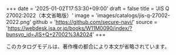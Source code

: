 +++
date = '2025-01-02T17:53:30+09:00'
draft = false
title = 'JIS Q 27002:2022（本文省略版）'
image = 'images/catalogs/jis-q-27002-2022.png'
github = 'https://github.com/secure-navi/'
source = 'https://webdesk.jsa.or.jp/books/W11M0090/index/?bunsyo_id=JIS+Q+27002%3A2024'
+++

このカタログモデルは、著作権の都合により本文が省略されています。
